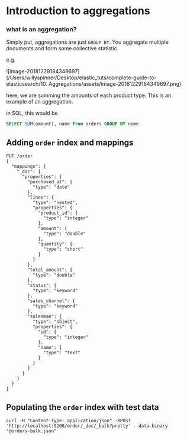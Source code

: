 # Introduction to aggregations

### what is an aggregation?

Simply put, aggregations are just `GROUP BY`. You aggregate multiple documents and form some collective statistic.

e.g.

![image-20181229184349697](/Users/willyspinner/Desktop/elastic_tuts/complete-guide-to-elasticsearch/10. Aggregations/assets/image-20181229184349697.png)

here, we are summing the amounts of each product type. This is an example of an aggregation.

in SQL,  this would be

```sql
SELECT SUM(amount), name from orders GROUP BY name
```



## Adding `order` index and mappings

```http
PUT /order
{
  "mappings": {
    "_doc": {
      "properties": {
        "purchased_at": {
          "type": "date"
        },
        "lines": {
          "type": "nested",
          "properties": {
            "product_id": {
              "type": "integer"
            },
            "amount": {
              "type": "double"
            },
            "quantity": {
              "type": "short"
            }
          }
        },
        "total_amount": {
          "type": "double"
        },
        "status": {
          "type": "keyword"
        },
        "sales_channel": {
          "type": "keyword"
        },
        "salesman": {
          "type": "object",
          "properties": {
            "id": {
              "type": "integer"
            },
            "name": {
              "type": "text"
            }
          }
        }
      }
    }
  }
}
```

## Populating the `order` index with test data

```
curl -H "Content-Type: application/json" -XPOST 'http://localhost:9200/order/_doc/_bulk?pretty' --data-binary "@orders-bulk.json"
```